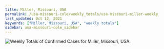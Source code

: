 ```yaml
---
title: Miller, Missouri, USA
permalink: /usa-missouri-cole/weekly_totals/usa-missouri-miller-weekly_totals.html
last_updated: Oct 12, 2021
keywords: ["Miller, Missouri, USA", "weekly totals"]
sidebar: usa-missouri-cole_sidebar
---
```


![Weekly Totals of Confirmed Cases for Miller, Missouri, USA](/covid_tracker/images/graphs/usa-missouri-miller-weekly_totals_graph.png)
